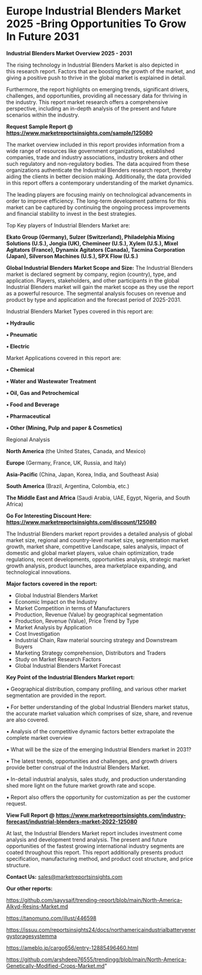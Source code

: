  # Europe Industrial Blenders Market 2025 -Bring Opportunities To Grow In Future 2031

<Strong> Industrial Blenders Market Overview 2025 - 2031</strong>

The rising technology in Industrial Blenders Market is also depicted in this research report. Factors that are boosting the growth of the market, and giving a positive push to thrive in the global market is explained in detail.

Furthermore, the report highlights on emerging trends, significant drivers, challenges, and opportunities, providing all necessary data for thriving in the industry. This report market research offers a comprehensive perspective, including an in-depth analysis of the present and future scenarios within the industry.

<strong>Request Sample Report @ <a href=https://www.marketreportsinsights.com/sample/125080>https://www.marketreportsinsights.com/sample/125080</a></strong>

The market overview included in this report provides information from a wide range of resources like government organizations, established companies, trade and industry associations, industry brokers and other such regulatory and non-regulatory bodies. The data acquired from these organizations authenticate the Industrial Blenders research report, thereby aiding the clients in better decision making. Additionally, the data provided in this report offers a contemporary understanding of the market dynamics.

The leading players are focusing mainly on technological advancements in order to improve efficiency. The long-term development patterns for this market can be captured by continuing the ongoing process improvements and financial stability to invest in the best strategies.

Top Key players of Industrial Blenders Market are:

<strong>Ekato Group (Germany), Sulzer (Switzerland), Philadelphia Mixing Solutions (U.S.), Jongia (UK), Chemineer (U.S.), Xylem (U.S.), Mixel Agitators (France), Dynamix Agitators (Canada), Tacmina Corporation (Japan), Silverson Machines (U.S.), SPX Flow (U.S.)</strong>

<strong><b>Global Industrial Blenders Market Scope and Size:</b></strong>
The Industrial Blenders market is declared segment by company, region (country), type, and application. Players, stakeholders, and other participants in the global Industrial Blenders market will gain the market scope as they use the report as a powerful resource. The segmental analysis focuses on revenue and product by type and application and the forecast period of 2025-2031.

Industrial Blenders Market Types covered in this report are:

<strong>• Hydraulic

• Pneumatic

• Electric</strong>

Market Applications covered in this report are:

<strong>• Chemical

• Water and Wastewater Treatment

• Oil, Gas and Petrochemical

• Food and Beverage

• Pharmaceutical

• Other (Mining, Pulp and paper & Cosmetics)</strong> 

Regional Analysis

<strong>North America</strong> (the United States, Canada, and Mexico)

<strong>Europe</strong> (Germany, France, UK, Russia, and Italy)

<strong>Asia-Pacific</strong> (China, Japan, Korea, India, and Southeast Asia)

<strong>South America</strong> (Brazil, Argentina, Colombia, etc.)

<strong>The Middle East and Africa</strong> (Saudi Arabia, UAE, Egypt, Nigeria, and South Africa)

<strong>Go For Interesting Discount Here: <a href=https://www.marketreportsinsights.com/discount/125080>https://www.marketreportsinsights.com/discount/125080</a></strong>

The Industrial Blenders market report provides a detailed analysis of global market size, regional and country-level market size, segmentation market growth, market share, competitive Landscape, sales analysis, impact of domestic and global market players, value chain optimization, trade regulations, recent developments, opportunities analysis, strategic market growth analysis, product launches, area marketplace expanding, and technological innovations.

<strong><b>Major factors covered in the report:</b></strong>
<ul>
  <li>Global Industrial Blenders Market </li>
  <li>Economic Impact on the Industry</li>
  <li>Market Competition in terms of Manufacturers</li>
  <li>Production, Revenue (Value) by geographical segmentation</li>
  <li>Production, Revenue (Value), Price Trend by Type</li>
  <li>Market Analysis by Application</li>
  <li>Cost Investigation</li>
  <li>Industrial Chain, Raw material sourcing strategy and Downstream Buyers</li>
  <li>Marketing Strategy comprehension, Distributors and Traders</li>
  <li>Study on Market Research Factors</li>
  <li>Global Industrial Blenders Market Forecast</li>
</ul>

<strong><b>Key Point of the Industrial Blenders Market report:</b></strong>

• Geographical distribution, company profiling, and various other market segmentation are provided in the report.

• For better understanding of the global Industrial Blenders market status, the accurate market valuation which comprises of size, share, and revenue are also covered.

• Analysis of the competitive dynamic factors better extrapolate the complete market overview

• What will be the size of the emerging Industrial Blenders market in 2031?

• The latest trends, opportunities and challenges, and growth drivers provide better construal of the Industrial Blenders Market.

• In-detail industrial analysis, sales study, and production understanding shed more light on the future market growth rate and scope.

• Report also offers the opportunity for customization as per the customer request.

<strong><b>View Full Report @ <a href=https://www.marketreportsinsights.com/industry-forecast/industrial-blenders-market-2022-125080>https://www.marketreportsinsights.com/industry-forecast/industrial-blenders-market-2022-125080</a></b></strong>


At last, the Industrial Blenders Market report includes investment come analysis and development trend analysis. The present and future opportunities of the fastest growing international industry segments are coated throughout this report. This report additionally presents product specification, manufacturing method, and product cost structure, and price structure.

<strong>Contact Us:</strong>
sales@marketreportsinsights.com

<strong>Our other reports:</strong>

<a href=https://github.com/sayysaif/trending-report/blob/main/North-America-Alkyd-Resins-Market.md>https://github.com/sayysaif/trending-report/blob/main/North-America-Alkyd-Resins-Market.md</a>

<a href=https://tanomuno.com/illust/446598>https://tanomuno.com/illust/446598</a>

<a href=https://issuu.com/reportsinsights24/docs/northamericaindustrialbatteryenergystoragesystemma>https://issuu.com/reportsinsights24/docs/northamericaindustrialbatteryenergystoragesystemma</a>

<a href=https://ameblo.jp/cargo656/entry-12885496460.html>https://ameblo.jp/cargo656/entry-12885496460.html</a>

<a href=https://github.com/arshdeep76555/trendingg/blob/main/North-America-Genetically-Modified-Crops-Market.md>https://github.com/arshdeep76555/trendingg/blob/main/North-America-Genetically-Modified-Crops-Market.md</a>"
